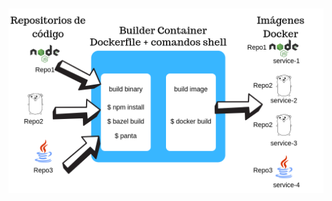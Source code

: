 <h1 class="title" style="display:none">¿Cómo migró Tinder a Kubernetes?</h1>

<img src="media\images\tinder-solucion.png" alt="tinder" style="margin: 15px 0px;
                                                                            background: none;
                                                                            border: 0;
                                                                            box-shadow: none;">